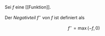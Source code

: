 Sei $f$ eine [[Funktion]].

Der *Negativteil* $f^-$ von $f$ ist definiert als

$$
	f^- = \max(-f, 0)
$$